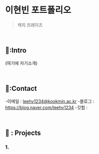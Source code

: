 # 이현빈 포트폴리오
>캐치 프레이즈

</br>

## 📌:Intro
(여기에 자기소개)

</br>

## 📌:Contact
-이메일 : leehv1234@kookmin.ac.kr
-블로그 : https://blog.naver.com/leehv1234
-깃헙 : 

</br>

## 📌 : Projects
### 1. 
